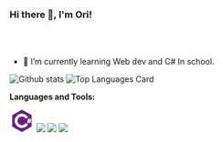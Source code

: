 ### Hi there 👋, I'm Ori!

<br />
<br />

- 🌱 I’m currently learning Web dev and C# In school.


![Github stats](https://github-readme-stats.vercel.app/api?username=OriCohen05&theme=greywhite&show_icons=true&count_private=true)
![Top Languages Card](https://github-readme-stats.vercel.app/api/top-langs/?username=OriCohen05&layout=compact)




**Languages and Tools:**  

<code><img height="40" src="https://github.com/OriCohen05/Images/blob/main/csharp.png"></code>
<code><img height="40" src="https://raw.githubusercontent.com/shinokada/shinokada/master/assets/python.png"></code>
<code><img height="40" src="https://raw.githubusercontent.com/shinokada/shinokada/master/assets/javascript.png"></code>
<code><img height="40" src="https://raw.githubusercontent.com/shinokada/shinokada/master/assets/visual-studio-code.png"></code>


